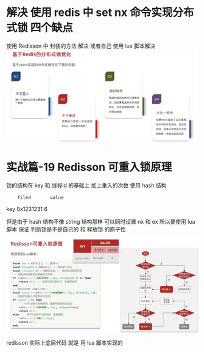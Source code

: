# 解决 使用 redis 中 set nx 命令实现分布式锁 四个缺点
使用 Redisson 中 封装的方法 解决 或者自己 使用 lua 脚本解决
![img_70.png](img_70.png)

# 实战篇-19 Redisson 可重入锁原理
锁的结构在 key 和 线程id 的基础上 加上重入的次数
使用 hash 结构

        filed       value
key     0x1231231     6

但是由于 hash 结构不像 string 结构那样 可以同时设置 nx 和 ex
所以要使用 lua 脚本 保证 判断锁是不是自己的 和 释放锁 的原子性

![img_69.png](img_69.png)

redisson 实际上底层代码 就是 用 lua 脚本实现的

#
